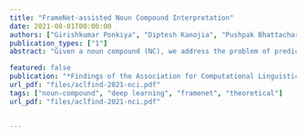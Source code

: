 ```yaml
---
title: "FrameNet-assisted Noun Compound Interpretation"
date: 2021-08-01T00:00:00
authors: ["Girishkumar Ponkiya", "Diptesh Kanojia", "Pushpak Bhattacharyya", "Girish Palshikar"]
publication_types: ["1"]
abstract: "Given a noun compound (NC), we address the problem of predicting the appropriate semantic label linking the constituents of the NC. This problem is called Noun Compound Interpretation (NCI). We use FrameNet as a semantic label repository. For example, given the noun compound (board approval), we predict the frame (DENY OR GRANT PERMISSION, as per FrameNet) as appropriate and the semantic role of the modifier word (AUTHORITY) as the semantic label linking board and approval; the resulting label is DENY OR GRANT PERMISSION:AUTHORITY. Our semantic label repository is very large (≈11k labels) compared to the NC data available for training (approx 1900). Thus, learning in this case, especially for unseen semantic labels, is hard. We propose to solve this problem by predicting semantic labels in a continuous label embedding space, which is novel. This embedding space is created by learning label embeddings using the FrameNet data. The embeddings are then used to train two separate models – one for predicting Frames and the other for FEs. As the label embedding space captures the semantics of the labels, using these embeddings enables generalizing well on unseen labels, thus achieving zero-shot learning. Our preliminary investigations show that the proposed approach performs well for unseen labels, achieving 5% and 2% points improvements over baselines for the frame and FE prediction, respectively. The study shows the promise of the use of continuous space embeddings for noun compound interpretation and points to the need for further investigation."

featured: false
publication: "*Findings of the Association for Computational Linguistics: ACL-IJCNLP 2021*"
url_pdf: "files/aclfind-2021-nci.pdf"
tags: ["noun-compound", "deep learning", "framenet", "theoretical"]
url_pdf: "files/aclfind-2021-nci.pdf"


---
```


